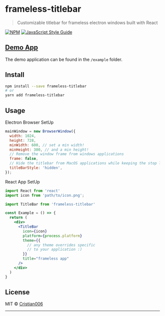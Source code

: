 # frameless-titlebar

> Customizable titlebar for frameless electron windows built with React

[![NPM](https://img.shields.io/npm/v/frameless-titlebar.svg)](https://www.npmjs.com/package/frameless-titlebar) [![JavaScript Style Guide](https://img.shields.io/badge/code_style-standard-brightgreen.svg)](https://standardjs.com)

## [Demo App](https://cristian006.github.io/frameless-titlebar)

The demo application can be found in the `/example` folder.


## Install

```bash
npm install --save frameless-titlebar
# or
yarn add frameless-titlebar
```

## Usage

Electron Browser SetUp

```js
mainWindow = new BrowserWindow({
  width: 1024,
  height: 728,
  minWidth: 600, // set a min width!
  minHeight: 300, // and a min height!
  // Remove the window frame from windows applications
  frame: false,
  // Hide the titlebar from MacOS applications while keeping the stop lights
  titleBarStyle: 'hidden',
});
```

React App SetUp

```jsx
import React from 'react'
import icon from 'path/to/icon.png';

import TitleBar from 'frameless-titlebar'

const Example = () => {
  return (
    <div>
      <TitleBar
        icon={icon}
        platform={process.platform}
        theme={{
          // any theme overrides specific
          // to your application :)
        }}
        title="frameless app"
      />
    </div>
  )
}
```

## License

MIT © [Cristian006](https://github.com/Cristian006)

---
